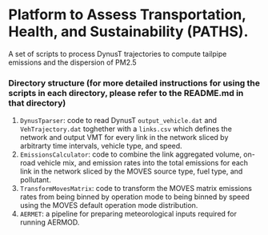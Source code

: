 # Platform to Assess Transportation, Health, and Sustainability (PATHS).

A set of scripts to process DynusT trajectories to compute tailpipe
emissions and the dispersion of PM2.5

### Directory structure (for more detailed instructions for using the scripts in each directory, please refer to the README.md in that directory)

1. `DynusTparser`: code to read DynusT `output_vehicle.dat` and
   `VehTrajectory.dat` toghether with a `links.csv` which defines the
   network and output VMT for every link in the network sliced by
   arbitrarty time intervals, vehicle type, and speed.
2. `EmissionsCalculator`: code to combine the link aggregated volume,
   on-road vehicle mix, and emission rates into the total emissions
   for each link in the network sliced by the MOVES source type, fuel
   type, and pollutant.
3. `TransformMovesMatrix`: code to transform the MOVES matrix
   emissions rates from being binned by operation mode to being binned
   by speed using the MOVES default operation mode distribution.
4. `AERMET`: a pipeline for preparing meteorological inputs required
   for running AERMOD.
